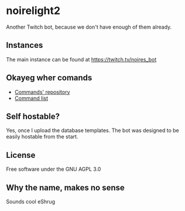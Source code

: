 # noirelight2
Another Twitch bot, because we don't have enough of them already.

## Instances
The main instance can be found at https://twitch.tv/noires_bot

## Okayeg wher comands
* [Commands' repository](https://github.com/noiredayz/noirelight2-commands)
* [Command list](https://noiresbot.noiredayz.link/bot/)

## Self hostable?
Yes, once I upload the database templates. The bot was designed to be easily
hostable from the start.

## License
Free software under the GNU AGPL 3.0

## Why the name, makes no sense
Sounds cool eShrug

